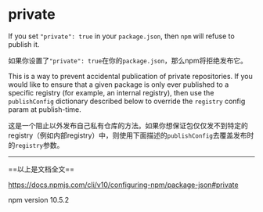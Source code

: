 # private

If you set `"private": true` in your `package.json`, then `npm` will refuse to publish it.

如果你设置了`"private": true`在你的`package.json`，那么npm将拒绝发布它。

This is a way to prevent accidental publication of private repositories. If you would like to ensure that a given package is only ever published to a specific registry (for example, an internal registry), then use the `publishConfig` dictionary described below to override the `registry` config param at publish-time.

这是一个阻止以外发布自己私有仓库的方法。如果你想保证包仅仅发不到特定的registry（例如内部registry）中，则使用下面描述的`publishConfig`去覆盖发布时的`registry`参数。

---

==以上是文档全文==

<https://docs.npmjs.com/cli/v10/configuring-npm/package-json#private>

npm version 10.5.2
